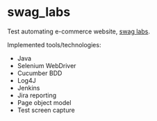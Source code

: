 # swag_labs

Test automating e-commerce website, [swag labs](https://www.saucedemo.com/v1/).

Implemented tools/technologies:

- Java
- Selenium WebDriver
- Cucumber BDD
- Log4J
- Jenkins
- Jira reporting
- Page object model
- Test screen capture
